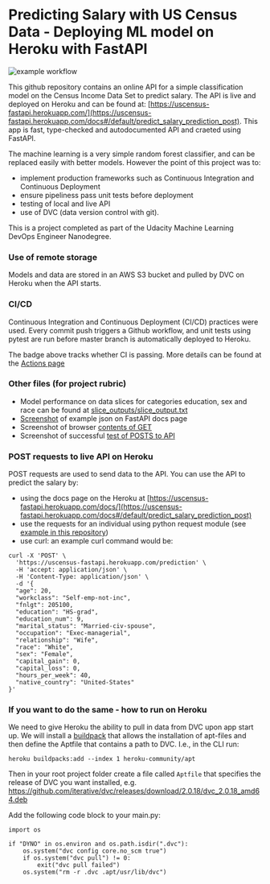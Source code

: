 # Predicting Salary with US Census Data - Deploying ML model on Heroku with FastAPI

![example workflow](https://github.com/statneutrino/uscensus-fastapi/actions/workflows/python-app.yml/badge.svg)

This github repository contains an online API for a simple classification model
on the Census Income Data Set to predict salary. The API is live and deployed on Heroku and can be found at:
[https://uscensus-fastapi.herokuapp.com/](https://uscensus-fastapi.herokuapp.com/docs#/default/predict_salary_prediction_post). This app is 
fast, type-checked and autodocumented API and craeted using FastAPI.

The machine learning is a very simple random forest classifier, and can be replaced easily with better models. However the point of this project was to:
- implement production frameworks such as Continuous Integration and Continuous Deployment
- ensure pipeliness pass unit tests before deployment
- testing of local and live API
- use of DVC (data version control with git).

This is a project completed as part of the Udacity Machine Learning
DevOps Engineer Nanodegree. 

### Use of remote storage

Models and data are stored in an AWS S3 bucket and pulled by DVC on Heroku when the API starts.

### CI/CD

Continuous Integration and Continuous Deployment (CI/CD) practices were used. Every commit push triggers a Github workflow, and unit tests using pytest are run before
master branch is automatically deployed to Heroku.

The badge above tracks whether CI is passing. More details can be found at the [Actions page](https://github.com/statneutrino/uscensus-fastapi/actions)

### Other files (for project rubric)

- Model performance on data slices for categories education, sex and race can be found at [slice_outputs/slice_output.txt](./slice_outputs/slice_output.txt)
- [Screenshot](./screenshots/example.png) of example json on FastAPI docs page
- Screenshot of browser [contents of GET](./screenshots/live_get.png) 
- Screenshot of successful [test of POSTS to API](./screenshots/live_post.png) 

### POST requests to live API on Heroku

POST requests are used to send data to the API.
You can use the API to predict the salary by:
- using the docs page on the Heroku at 
[https://uscensus-fastapi.herokuapp.com/docs/](https://uscensus-fastapi.herokuapp.com/docs#/default/predict_salary_prediction_post)
- use the requests for an individual using python request module (see [example in this repository](./tests/live_api.py))
- use curl: an example curl command would be:

```
curl -X 'POST' \
  'https://uscensus-fastapi.herokuapp.com/prediction' \
  -H 'accept: application/json' \
  -H 'Content-Type: application/json' \
  -d '{
  "age": 20,
  "workclass": "Self-emp-not-inc",
  "fnlgt": 205100,
  "education": "HS-grad",
  "education_num": 9,
  "marital_status": "Married-civ-spouse",
  "occupation": "Exec-managerial",
  "relationship": "Wife",
  "race": "White",
  "sex": "Female",
  "capital_gain": 0,
  "capital_loss": 0,
  "hours_per_week": 40,
  "native_country": "United-States"
}'
```

### If you want to do the same - how to run on Heroku

We need to give Heroku the ability to pull in data from DVC upon app start up. We will install a [buildpack](https://elements.heroku.com/buildpacks/heroku/heroku-buildpack-apt) that allows the installation of apt-files and then define the Aptfile that contains a path to DVC. I.e., in the CLI run:

`heroku buildpacks:add --index 1 heroku-community/apt`

Then in your root project folder create a file called `Aptfile` that specifies the release of DVC you want installed, e.g.
https://github.com/iterative/dvc/releases/download/2.0.18/dvc_2.0.18_amd64.deb
 
Add the following code block to your main.py:

```
import os

if "DYNO" in os.environ and os.path.isdir(".dvc"):
    os.system("dvc config core.no_scm true")
    if os.system("dvc pull") != 0:
        exit("dvc pull failed")
    os.system("rm -r .dvc .apt/usr/lib/dvc")
```
